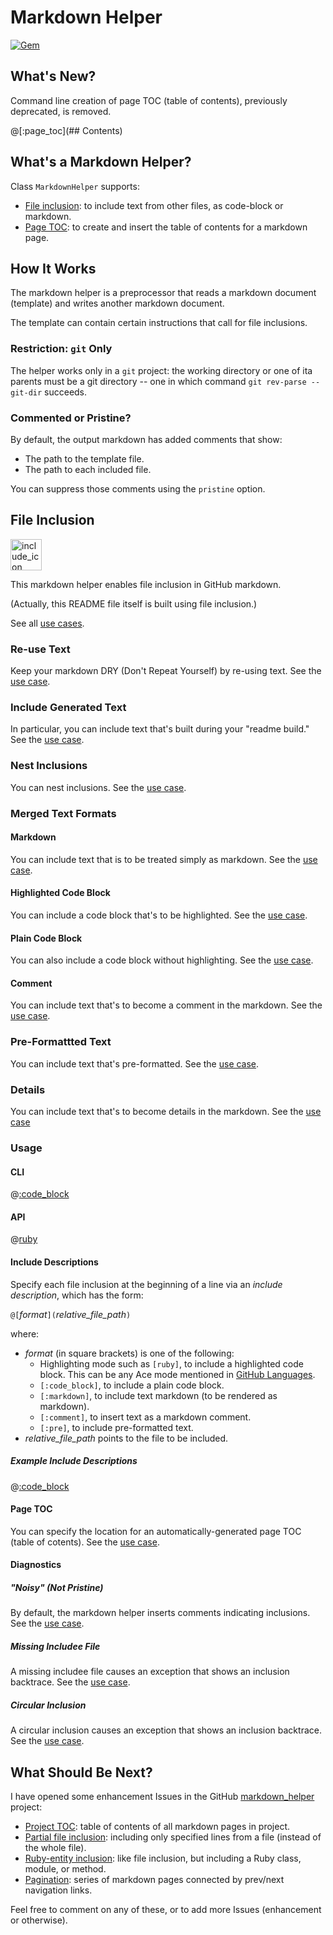 # Markdown Helper

[![Gem](https://img.shields.io/gem/v/markdown_helper.svg?style=flat)](http://rubygems.org/gems/markdown_helper "View this project in Rubygems")

## What's New?

Command line creation of page TOC (table of contents), previously deprecated, is removed.

@[:page_toc](## Contents)

## What's a Markdown Helper?

Class <code>MarkdownHelper</code> supports:

* [File inclusion](#file-inclusion): to include text from other files, as code-block or markdown.
* [Page TOC](#page-toc): to create and insert the table of contents for a markdown page.

## How It Works

The markdown helper is a preprocessor that reads a markdown document (template) and writes another markdown document.

The template can contain certain instructions that call for file inclusions.

### Restriction: ```git``` Only

The helper works only in a ```git``` project:  the working directory or one of ita parents must be a git directory -- one in which command ```git rev-parse --git-dir``` succeeds.

### Commented or Pristine?

By default, the output markdown has added comments that show:

* The path to the template file.
* The path to each included file.

You can suppress those comments using the <code>pristine</code> option.

## File Inclusion

<img src="images/include.png" alt="include_icon" width="50">

This markdown helper enables file inclusion in GitHub markdown.

(Actually, this README file itself is built using file inclusion.)

See all [use cases](markdown/use_cases/use_cases.md#use-cases).

### Re-use Text

Keep your markdown DRY (Don't Repeat Yourself) by re-using text.  See the [use case](markdown/use_cases/include_files/reuse_text/use_case.md#reuse-text).

### Include Generated Text

In particular, you can include text that's built during your "readme build."  See the [use case](markdown/use_cases/include_files/include_generated_text/use_case.md#include-generated-text).

### Nest Inclusions

You can nest inclusions.  See the [use case](markdown/use_cases/include_files/nest_inclusions/use_case.md#nest-inclusions).

### Merged Text Formats

#### Markdown

You can include text that is to be treated simply as markdown.  See the [use case](markdown/use_cases/include_files/include_markdown/use_case.md#include-markdown).

#### Highlighted Code Block

You can include a code block that's to be highlighted.  See the [use case](markdown/use_cases/include_files/include_highlighted_code/use_case.md#include-highlighted-code).

#### Plain Code Block

You can also include a code block without highlighting.  See the [use case](markdown/use_cases/include_files/include_code_block/use_case.md#include-code-block).

#### Comment

You can include text that's to become a comment in the markdown.  See the [use case](markdown/use_cases/include_files/include_text_as_comment/use_case.md#include-text-as-comment).

### Pre-Formattted Text

You can include text that's pre-formatted.  See the [use case](markdown/use_cases/include_files/include_text_as_pre/use_case.md#include-text-as-pre).

### Details

You can include text that's to become details in the markdown.  See the [use case](markdown/use_cases/include_files/include_text_as_comment/use_case.md#include-text-as-details)

### Usage

#### CLI

@[:code_block](../../bin/usage/include.txt)

#### API

@[ruby](include_usage.rb)

#### Include Descriptions

Specify each file inclusion at the beginning of a line via an *include description*, which has the form:

<code>@[</code>*format*<code>]\(</code>*relative_file_path*<code>)</code>

where:

* *format* (in square brackets) is one of the following:
  * Highlighting mode such as <code>[ruby]</code>, to include a highlighted code block.  This can be any Ace mode mentioned in [GitHub Languages](https://github.com/github/linguist/blob/master/lib/linguist/languages.yml).
  * <code>[:code_block]</code>, to include a plain code block.
  * <code>[:markdown]</code>, to include text markdown (to be rendered as markdown).
  * <code>[:comment]</code>, to insert text as a markdown comment.
  * <code>[:pre]</code>, to include pre-formatted text.
* *relative_file_path* points to the file to be included.

##### Example Include Descriptions

@[:code_block](include.md)

#### Page TOC

You can specify the location for an automatically-generated page TOC (table of cotents).  See the [use case](markdown/use_cases/include_files/include_page_toc/use_case.md#include-page-toc).

#### Diagnostics

##### "Noisy" (Not Pristine)

By default, the markdown helper inserts comments indicating inclusions.  See the [use case](markdown/use_cases/include_files/include_with_added_comments/use_case.md#include-with-added-comments).

##### Missing Includee File

A missing includee file causes an exception that shows an inclusion backtrace.  See the [use case](markdown/use_cases/include_files/diagnose_missing_includee/use_case.md#diagnose-missing-includee).

##### Circular Inclusion

A circular inclusion causes an exception that shows an inclusion backtrace.  See the [use case](markdown/use_cases/include_files/diagnose_circular_includes/use_case.md#diagnose-circular-includes).

## What Should Be Next?

I have opened some enhancement Issues in the GitHub [markdown_helper](https://github.com/BurdetteLamar/markdown_helper) project:

* [Project TOC](https://github.com/BurdetteLamar/markdown_helper/issues/37):  table of contents of all markdown pages in project.
* [Partial file inclusion](https://github.com/BurdetteLamar/markdown_helper/issues/38):  including only specified lines from a file (instead of the whole file).
* [Ruby-entity inclusion](https://github.com/BurdetteLamar/markdown_helper/issues/39):  like file inclusion, but including a Ruby class, module, or method.
* [Pagination](https://github.com/BurdetteLamar/markdown_helper/issues/40):  series of markdown pages connected by prev/next navigation links.

Feel free to comment on any of these, or to add more Issues (enhancement or otherwise).
